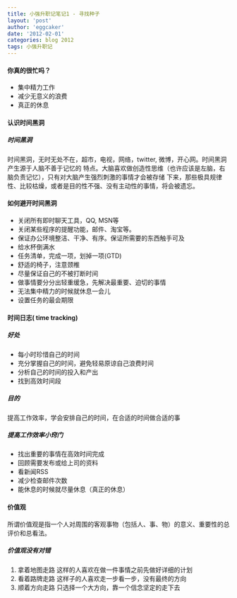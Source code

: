 ```yaml
---
title: 小强升职记笔记1 - 寻找种子 
layout: 'post'
author: 'eggcaker'
date: '2012-02-01'
categories: blog 2012
tags: 小强升职记
---
```



#### 你真的很忙吗？

  * 集中精力工作 
  * 减少无意义的浪费 
  * 真正的休息 

#### 认识时间黑洞

##### 时间黑洞

时间黑洞，无时无处不在，超市，电视，网络，twitter, 微博，开心网。时间黑洞产生源于人脑不善于记忆的
特点。大脑喜欢做创造性思维（也许应该是左脑，右脑负责记忆），只有对大脑产生强烈刺激的事情才会被存储
下来，那些极具规律性、比较枯燥，或者是目的性不强、没有主动性的事情，将会被遗忘。

#### 如何避开时间黑洞

  * 关闭所有即时聊天工具，QQ, MSN等 
  * 关闭某些程序的提醒功能，邮件、淘宝等。 
  * 保证办公环境整洁、干净、有序。保证所需要的东西触手可及 
  * 给水杯倒满水 
  * 任务清单，完成一项，划掉一项(GTD) 
  * 舒适的椅子，注意颈椎 
  * 尽量保证自己的不被打断时间 
  * 做事情要分分出轻重缓急，先解决最重要、迫切的事情 
  * 无法集中精力的时候就休息一会儿 
  * 设置任务的最会期限 

#### 时间日志( time tracking)

##### 好处

  * 每小时珍惜自己的时间 
  * 充分掌握自己的时间，避免轻易原谅自己浪费时间 
  * 分析自己的时间的投入和产出 
  * 找到高效时间段 

##### 目的

提高工作效率，学会安排自己的时间，在合适的时间做合适的事

##### 提高工作效率小窍门

  * 找出重要的事情在高效时间完成 
  * 回顾需要发布或给上司的资料 
  * 看新闻RSS 
  * 减少检查邮件次数 
  * 能休息的时候就尽量休息（真正的休息） 

#### 价值观

所谓价值观是指一个人对周围的客观事物（包括人、事、物）的意义、重要性的总评价和总看法。

##### 价值观没有对错

  1. 拿着地图走路 这样的人喜欢在做一件事情之前先做好详细的计划 
  2. 看着路牌走路 这样子的人喜欢走一步看一步，没有最终的方向 
  3. 顺着方向走路 只选择一个大方向，靠一个信念坚定的走下去 

